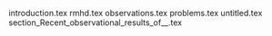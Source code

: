introduction.tex
rmhd.tex
observations.tex
problems.tex
untitled.tex
section_Recent_observational_results_of__.tex